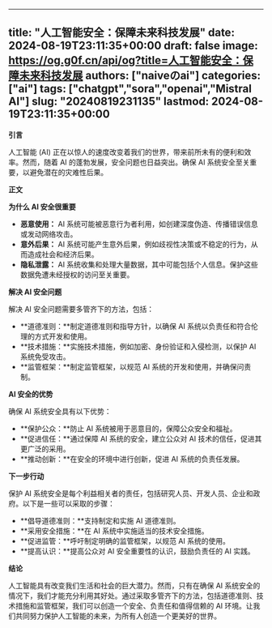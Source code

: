 
---
title: "人工智能安全：保障未来科技发展"
date: 2024-08-19T23:11:35+00:00
draft: false
image: https://og.g0f.cn/api/og?title=人工智能安全：保障未来科技发展
authors: ["naiveのai"]
categories: ["ai"]
tags: ["chatgpt","sora","openai","Mistral AI"]
slug: "20240819231135"
lastmod: 2024-08-19T23:11:35+00:00
---
**引言**

人工智能 (AI) 正在以惊人的速度改变着我们的世界，带来前所未有的便利和效率。然而，随着 AI 的蓬勃发展，安全问题也日益突出。确保 AI 系统安全至关重要，以避免潜在的灾难性后果。

**正文**

**为什么 AI 安全很重要**

* **恶意使用：** AI 系统可能被恶意行为者利用，如创建深度伪造、传播错误信息或发动网络攻击。
* **意外后果：** AI 系统可能产生意外后果，例如歧视性决策或不稳定的行为，从而造成社会和经济后果。
* **隐私泄露：** AI 系统收集和处理大量数据，其中可能包括个人信息。保护这些数据免遭未经授权的访问至关重要。

**解决 AI 安全问题**

解决 AI 安全问题需要多管齐下的方法，包括：

* **道德准则：**制定道德准则和指导方针，以确保 AI 系统以负责任和符合伦理的方式开发和使用。
* **技术措施：**实施技术措施，例如加密、身份验证和入侵检测，以保护 AI 系统免受攻击。
* **监管框架：**制定监管框架，以规范 AI 系统的开发和使用，并确保问责制。

**AI 安全的优势**

确保 AI 系统安全具有以下优势：

* **保护公众：**防止 AI 系统被用于恶意目的，保障公众安全和福祉。
* **促进信任：**通过保障 AI 系统的安全，建立公众对 AI 技术的信任，促进其更广泛的采用。
* **推动创新：**在安全的环境中进行创新，促进 AI 系统的负责任发展。

**下一步行动**

保护 AI 系统安全是每个利益相关者的责任，包括研究人员、开发人员、企业和政府。以下是一些可以采取的步骤：

* **倡导道德准则：**支持制定和实施 AI 道德准则。
* **采用安全措施：**在 AI 系统中实施适当的技术安全措施。
* **促进监管：**呼吁制定明确的监管框架，以规范 AI 系统的使用。
* **提高认识：**提高公众对 AI 安全重要性的认识，鼓励负责任的 AI 实践。

**结论**

人工智能具有改变我们生活和社会的巨大潜力。然而，只有在确保 AI 系统安全的情况下，我们才能充分利用其好处。通过采取多管齐下的方法，包括道德准则、技术措施和监管框架，我们可以创造一个安全、负责任和值得信赖的 AI 环境。让我们共同努力保护人工智能的未来，为所有人创造一个更美好的世界。